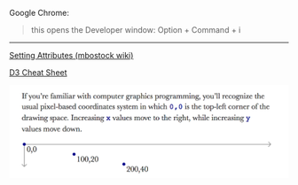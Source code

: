 Google Chrome:  
> this opens the Developer window:  Option + Command + i

---

[Setting Attributes (mbostock wiki)](https://github.com/mbostock/d3/wiki/Selections#attr)

[D3 Cheat Sheet](http://www.jeromecukier.net/wp-content/uploads/2012/10/d3-cheat-sheet.pdf)

![Pixel Based Coordinate System](img/d3_pixel_coordinate_system.png)
